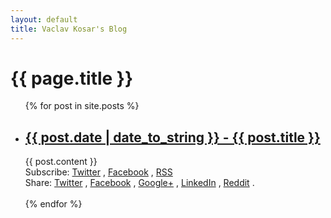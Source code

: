 ```yaml
---
layout: default
title: Vaclav Kosar's Blog
---
```

<h1>{{ page.title }}</h1>
<ul class="posts">
  {% for post in site.posts %}
    <li>
      <a href="{{ post.url }}" title="{{ post.title }}"><h2>{{ post.date | date_to_string }} - {{ post.title }}</h2></a>
      <div class="postpreview">
        {{ post.content }}
      </div>
      <div class="subscribe-page">
        Subscribe:
        <a href="https://twitter.com/intent/follow?screen_name=vackosar" rel="nofollow" target="_blank" title="Follow on Twitter">Twitter</a>
        , <a href="https://www.facebook.com/vackosar" rel="nofollow" target="_blank" title="Follow on Facebook">Facebook</a>
        , <a href="https://vackosar.github.io/feed.xml" rel="nofollow" target="_blank" title="Follow on RSS">RSS</a>
        <!--, <a href="https://plus.google.com/share?url={{ site.url }}{{ post.url }}" rel="nofollow" target="_blank" title="Share on Google+">Google+</a>-->
        <!--, <a href="https://www.linkedin.com/shareArticle?url={{ site.url }}{{ post.url }}" rel="nofollow" target="_blank" title="Share on LinkedIn">LinkedIn</a>-->
        <!--, <a href="http://www.reddit.com/submit?url={{ site.url }}{{ post.url }}" rel="nofollow" target="_blank" title="Share on Reddit">Reddit</a>-->
        <!--.-->
      </div>
      <div class="share-page">
        Share:
            <a href="https://twitter.com/intent/tweet?text={{ post.title }}&url={{ site.url }}{{ post.url }}&via={{ site.twitter_username }}&related={{ site.twitter_username }}" rel="nofollow" target="_blank" title="Share on Twitter">Twitter</a>
          , <a href="https://facebook.com/sharer.php?u={{ site.url }}{{ post.url }}" rel="nofollow" target="_blank" title="Share on Facebook">Facebook</a>
          , <a href="https://plus.google.com/share?url={{ site.url }}{{ post.url }}" rel="nofollow" target="_blank" title="Share on Google+">Google+</a>
          , <a href="https://www.linkedin.com/shareArticle?url={{ site.url }}{{ post.url }}" rel="nofollow" target="_blank" title="Share on LinkedIn">LinkedIn</a>
          , <a href="http://www.reddit.com/submit?url={{ site.url }}{{ post.url }}" rel="nofollow" target="_blank" title="Share on Reddit">Reddit</a>
          .
      </div>
      <br>
    </li>
  {% endfor %}
</ul>
